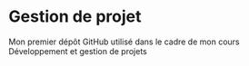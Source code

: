 # Gestion de projet
Mon premier dépôt GitHub utilisé dans le cadre de  mon cours Développement et gestion de projets
